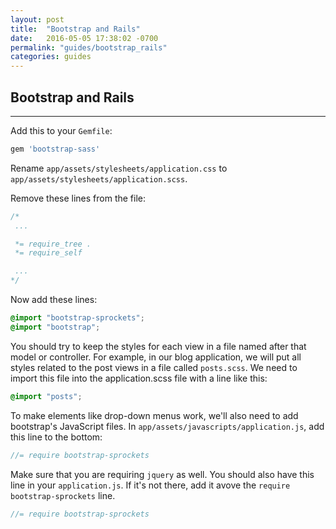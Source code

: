 ```yaml
---
layout: post
title:  "Bootstrap and Rails"
date:   2016-05-05 17:38:02 -0700
permalink: "guides/bootstrap_rails"
categories: guides
---
```


## Bootstrap and Rails

<hr class="left" />

Add this to your `Gemfile`:

```ruby
gem 'bootstrap-sass'
```

Rename `app/assets/stylesheets/application.css` to `app/assets/stylesheets/application.scss`.

Remove these lines from the file:

```css
/*
 ...

 *= require_tree .
 *= require_self

 ...
*/
```

Now add these lines:

```scss
@import "bootstrap-sprockets";
@import "bootstrap";
```

You should try to keep the styles for each view in a file named after that model or controller. For example, in our blog application, we will put all styles related to the post views in a file called `posts.scss`. We need to import this file into the application.scss file with a line like this:

```scss
@import "posts";
```

To make elements like drop-down menus work, we'll also need to add bootstrap's JavaScript files. In `app/assets/javascripts/application.js`, add this line to the bottom:

```js
//= require bootstrap-sprockets
```

Make sure that you are requiring `jquery` as well. You should also have this line in your `application.js`. If it's not there, add it avove the `require bootstrap-sprockets` line.

```js
//= require bootstrap-sprockets
```
